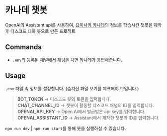 # 카나데 챗봇
OpenAi의 Assistant api를 사용하여, [요이사키 카나데](https://namu.wiki/w/요이사키%20카나데)의 정보를 학습시킨 챗봇을 제작 후 디스코드 대화 봇으로 만든 프로젝트

## Commands

- `.env`의 등록된 채널에서 채팅을 치면 카나데가 응답해줍니다.
  
## Usage

`.env` 파일 속 정보를 설정합니다. (숨겨진 파일 보기를 체크해야 보입니다.)

> **BOT_TOKEN** -> 디스코드 봇의 토큰을 입력합니다.<br>
> **CHAT_CHANNEL_ID** -> 챗봇이 활동할 디스코드 채널의 ID를 입력합니다.<br>
> **OPENAI_API_KEY** -> Open Ai에서 발급받은 api key를 입력합니다.<br>
> **OPENAI_ASSISTANT_ID** -> Assistant에서 제작한 챗봇의 ID를 입력합니다.<br>

`npm run dev` | `npm run start`를 통해 봇을 실행하실 수 있습니다.

